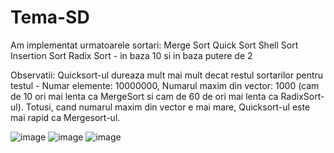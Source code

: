 # Tema-SD

Am implementat urmatoarele sortari:
Merge Sort
Quick Sort
Shell Sort
Insertion Sort
Radix Sort - in baza 10 si in baza putere de 2

Observatii:
Quicksort-ul dureaza mult mai mult decat restul sortarilor pentru testul -  Numar elemente: 10000000, Numarul maxim din vector: 1000 (cam de 10 ori mai lenta ca MergeSort si cam de 60 de ori mai lenta ca RadixSort-ul). Totusi, cand numarul maxim din vector e mai mare, Quicksort-ul este mai rapid ca Mergesort-ul.


![image](https://user-images.githubusercontent.com/92260794/158259229-2a04f0c7-861a-4809-a241-582ff6225362.png)
![image](https://user-images.githubusercontent.com/92260794/158259424-4e4b0e66-0927-4e0d-af1d-f7a0b06f80b8.png)
![image](https://user-images.githubusercontent.com/92260794/158260281-2851d5a4-a09c-4f8e-aa6d-7e9c6053740e.png)


